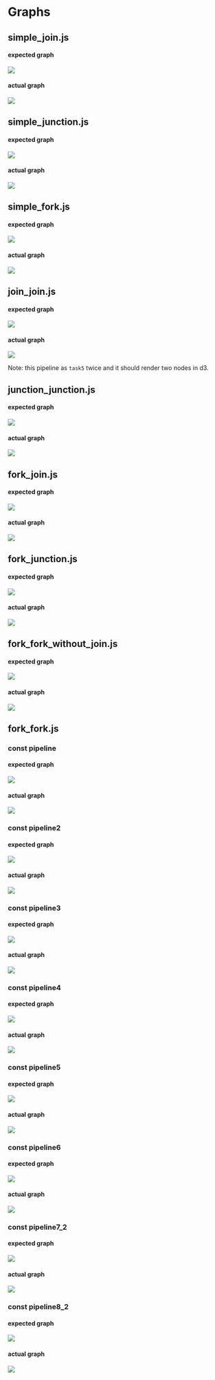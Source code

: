 # Graphs

## simple_join.js

#### expected graph

![](https://github.com/bionode/GSoC17/blob/master/Experimental_code/Experimental_Pipelines/join_graph/index.png)

#### actual graph

![](https://github.com/bionode/GSoC17/blob/master/Experimental_code/Experimental_Pipelines/join_graph/join_graph.png)

## simple_junction.js

#### expected graph

![](https://github.com/bionode/GSoC17/blob/master/Experimental_code/Experimental_Pipelines/junction_graph/index.png)

#### actual graph

![](https://github.com/bionode/GSoC17/blob/master/Experimental_code/Experimental_Pipelines/junction_graph/junction_graph.png)


## simple_fork.js

#### expected graph

![](https://github.com/bionode/GSoC17/blob/master/Experimental_code/Experimental_Pipelines/fork_graph/index.png)

#### actual graph

![](https://github.com/bionode/GSoC17/blob/master/Experimental_code/Experimental_Pipelines/fork_graph/fork_graph.png)


## join_join.js

#### expected graph

![](https://github.com/bionode/GSoC17/blob/master/Experimental_code/Experimental_Pipelines/join_join/index.png)

#### actual graph

![](https://github.com/bionode/GSoC17/blob/master/Experimental_code/Experimental_Pipelines/join_join/result.png)

Note: this pipeline as `task5` twice and it should render two nodes in d3.

## junction_junction.js

#### expected graph

![](https://github.com/bionode/GSoC17/blob/master/Experimental_code/Experimental_Pipelines/junction_junction/index.png)

#### actual graph

![](https://github.com/bionode/GSoC17/blob/master/Experimental_code/Experimental_Pipelines/junction_junction/result.png)


## fork_join.js

#### expected graph

![](https://github.com/bionode/GSoC17/blob/master/Experimental_code/Experimental_Pipelines/fork_join/index.png)

#### actual graph

![](https://github.com/bionode/GSoC17/blob/master/Experimental_code/Experimental_Pipelines/fork_join/fork_join.png)


## fork_junction.js

#### expected graph

![](https://github.com/bionode/GSoC17/blob/master/Experimental_code/Experimental_Pipelines/fork_junction/index.png)

#### actual graph

![](https://github.com/bionode/GSoC17/blob/master/Experimental_code/Experimental_Pipelines/fork_junction/fork_junction.png)


## fork_fork_without_join.js

#### expected graph

![](https://github.com/bionode/GSoC17/blob/master/Experimental_code/Experimental_Pipelines/fork_fork/fork_fork_without_join_index.png)

#### actual graph

![](https://github.com/bionode/GSoC17/blob/master/Experimental_code/Experimental_Pipelines/fork_fork/fork_fork_without_join.png)


## fork_fork.js

### const pipeline

#### expected graph

![](https://github.com/bionode/GSoC17/blob/master/Experimental_code/Experimental_Pipelines/fork_fork/fork_fork_pipeline_expected.png)

#### actual graph

![](https://github.com/bionode/GSoC17/blob/master/Experimental_code/Experimental_Pipelines/fork_fork/fork_fork_pipeline.png)


### const pipeline2

#### expected graph

![](https://github.com/bionode/GSoC17/blob/master/Experimental_code/Experimental_Pipelines/fork_fork/fork_fork_pipeline2_expected.png)

#### actual graph

![](https://github.com/bionode/GSoC17/blob/master/Experimental_code/Experimental_Pipelines/fork_fork/fork_fork_pipeline2.png)


### const pipeline3

#### expected graph

![](https://github.com/bionode/GSoC17/blob/master/Experimental_code/Experimental_Pipelines/fork_fork/fork_fork_pipeline3_expected.png)

#### actual graph

![](https://github.com/bionode/GSoC17/blob/master/Experimental_code/Experimental_Pipelines/fork_fork/fork_fork_pipeline3.png)


### const pipeline4

#### expected graph

![](https://github.com/bionode/GSoC17/blob/master/Experimental_code/Experimental_Pipelines/fork_fork/fork_fork_pipeline4_expected.png)

#### actual graph

![](https://github.com/bionode/GSoC17/blob/master/Experimental_code/Experimental_Pipelines/fork_fork/fork_fork_pipeline4_result_correct.png)


### const pipeline5

#### expected graph

![](https://github.com/bionode/GSoC17/blob/master/Experimental_code/Experimental_Pipelines/fork_fork/fork_fork_junction_expected.png)

#### actual graph

![](https://github.com/bionode/GSoC17/blob/master/Experimental_code/Experimental_Pipelines/fork_fork/fork_fork_junction.png)


### const pipeline6

#### expected graph

![](https://github.com/bionode/GSoC17/blob/master/Experimental_code/Experimental_Pipelines/fork_fork/4thlevel_fork_expected.png)

#### actual graph

![](https://github.com/bionode/GSoC17/blob/master/Experimental_code/Experimental_Pipelines/fork_fork/4thlevel_fork.png)


### const pipeline7_2

#### expected graph

![](https://github.com/bionode/GSoC17/blob/master/Experimental_code/Experimental_Pipelines/fork_fork/fork_after_fork.png)

#### actual graph

![](https://github.com/bionode/GSoC17/blob/master/Experimental_code/Experimental_Pipelines/fork_fork/fork_fork_duplicated_tasks.png)


### const pipeline8_2

#### expected graph

![](https://github.com/bionode/GSoC17/blob/master/Experimental_code/Experimental_Pipelines/fork_fork/junction_after_fork.png)

#### actual graph

![](https://github.com/bionode/GSoC17/blob/master/Experimental_code/Experimental_Pipelines/fork_fork/fork_junction_duplicated.png)